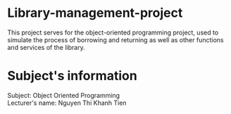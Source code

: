 # Library-management-project
This project serves for the object-oriented programming project, used to simulate the process of borrowing and returning as well as other functions and services of the library.
# Subject's information
Subject: Object Oriented Programming <br>
Lecturer's name: Nguyen Thi Khanh Tien
